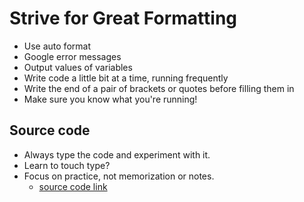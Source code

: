 # Strive for Great Formatting

* Use auto format
* Google error messages
* Output values of variables
* Write code a little bit at a time, running frequently
* Write the end of a pair of brackets or quotes before filling them in
* Make sure you know what you're running!


## Source code
* Always type the code and experiment with it.
* Learn to touch type?
* Focus on practice, not memorization or notes.
    *   [source code link](https://github.com/caveofprogramming/java-beginners-11)